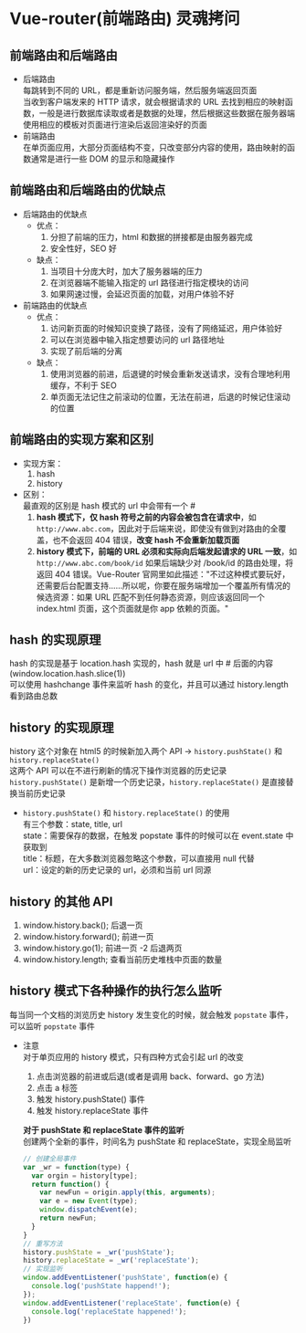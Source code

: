 # Vue-router(前端路由) 灵魂拷问  
## 前端路由和后端路由  
- 后端路由  
  每跳转到不同的 URL，都是重新访问服务端，然后服务端返回页面  
  当收到客户端发来的 HTTP 请求，就会根据请求的 URL 去找到相应的映射函数，一般是进行数据库读取或者是数据的处理，然后根据这些数据在服务器端使用相应的模板对页面进行渲染后返回渲染好的页面  
- 前端路由  
  在单页面应用，大部分页面结构不变，只改变部分内容的使用，路由映射的函数通常是进行一些 DOM 的显示和隐藏操作  

## 前端路由和后端路由的优缺点  
- 后端路由的优缺点 
  + 优点：  
    1. 分担了前端的压力，html 和数据的拼接都是由服务器完成  
    2. 安全性好，SEO 好  
  + 缺点：  
    1. 当项目十分庞大时，加大了服务器端的压力  
    2. 在浏览器端不能输入指定的 url 路径进行指定模块的访问  
    3. 如果网速过慢，会延迟页面的加载，对用户体验不好  
- 前端路由的优缺点  
  + 优点：  
    1. 访问新页面的时候知识变换了路径，没有了网络延迟，用户体验好  
    2. 可以在浏览器中输入指定想要访问的 url 路径地址  
    3. 实现了前后端的分离  
  + 缺点：  
    1. 使用浏览器的前进，后退键的时候会重新发送请求，没有合理地利用缓存，不利于 SEO  
    2. 单页面无法记住之前滚动的位置，无法在前进，后退的时候记住滚动的位置  

## 前端路由的实现方案和区别  
- 实现方案：  
  1. hash  
  2. history  
- 区别：  
  最直观的区别是 hash 模式的 url 中会带有一个 #  
  1. **hash 模式下，仅 hash 符号之前的内容会被包含在请求中**，如 `http://www.abc.com`，因此对于后端来说，即使没有做到对路由的全覆盖，也不会返回 404 错误，**改变 hash 不会重新加载页面**  
  2. **history 模式下，前端的 URL 必须和实际向后端发起请求的 URL 一致**，如 `http://www.abc.com/book/id` 如果后端缺少对 /book/id 的路由处理，将返回 404 错误。Vue-Router 官网里如此描述："不过这种模式要玩好，还需要后台配置支持……所以呢，你要在服务端增加一个覆盖所有情况的候选资源：如果 URL 匹配不到任何静态资源，则应该返回同一个 index.html 页面，这个页面就是你 app 依赖的页面。"  


## hash 的实现原理  
hash 的实现是基于 location.hash 实现的，hash 就是 url 中 # 后面的内容(window.location.hash.slice(1))  
可以使用 hashchange 事件来监听 hash 的变化，并且可以通过 history.length 看到路由总数  

## history 的实现原理  
history 这个对象在 html5 的时候新加入两个 API -> `history.pushState()` 和 `history.replaceState()`  
这两个 API 可以在不进行刷新的情况下操作浏览器的历史记录  
`history.pushState()` 是新增一个历史记录，`history.replaceState()` 是直接替换当前历史记录  
- `history.pushState()` 和 `history.replaceState()` 的使用  
  有三个参数：state, title, url  
  state：需要保存的数据，在触发 popstate 事件的时候可以在 event.state 中获取到  
  title：标题，在大多数浏览器忽略这个参数，可以直接用 null 代替  
  url：设定的新的历史记录的 url，必须和当前 url 同源  

## history 的其他 API  
1. window.history.back(); 后退一页  
2. window.history.forward(); 前进一页  
3. window.history.go(1); 前进一页 -2 后退两页  
4. window.history.length; 查看当前历史堆栈中页面的数量  

## history 模式下各种操作的执行怎么监听  
每当同一个文档的浏览历史 history 发生变化的时候，就会触发 `popstate` 事件，可以监听 `popstate` 事件  
- 注意  
  对于单页应用的 history 模式，只有四种方式会引起 url 的改变  
  1. 点击浏览器的前进或后退(或者是调用 back、forward、go 方法)  
  2. 点击 a 标签  
  3. 触发 history.pushState() 事件  
  3. 触发 history.replaceState 事件  

  **对于 pushState 和 replaceState 事件的监听**  
  创建两个全新的事件，时间名为 pushState 和 replaceState，实现全局监听  
  ```js
  // 创建全局事件
  var _wr = function(type) {
    var orgin = history[type];
    return function() {
      var newFun = origin.apply(this, arguments);
      var e = new Event(type);
      window.dispatchEvent(e);
      return newFun;
    }
  }
  // 重写方法
  history.pushState = _wr('pushState');
  history.replaceState = _wr('replaceState');
  // 实现监听
  window.addEventListener('pushState', function(e) {
    console.log('pushState happend!');
  });
  window.addEventListener('replaceState', function(e) {
    console.log('replaceState happened!');
  })
  ```